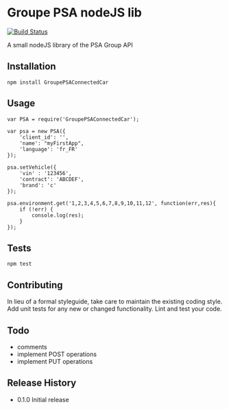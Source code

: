 Groupe PSA nodeJS lib
=====================

[![Build Status](https://travis-ci.org/NoeReboul/GroupePSA-api.svg?branch=master)](https://travis-ci.org/NoeReboul/GroupePSA-api)

A small nodeJS library of the PSA Group API

## Installation

	npm install GroupePSAConnectedCar

## Usage

	var PSA = require('GroupePSAConnectedCar');

	var psa = new PSA({
		'client_id': '',
		'name': "myFirstApp",
		'language': 'fr_FR'
	});

	psa.setVehicle({
		'vin' : '123456',
		'contract': 'ABCDEF',
		'brand': 'c'
	});

	psa.environment.get('1,2,3,4,5,6,7,8,9,10,11,12', function(err,res){
		if (!err) {
			console.log(res);
		}
	});

## Tests

	npm test

## Contributing

In lieu of a formal styleguide, take care to maintain the existing coding style.
Add unit tests for any new or changed functionality. Lint and test your code.

## Todo

 * comments
 * implement POST operations
 * implement PUT operations

## Release History

* 0.1.0 Initial release
